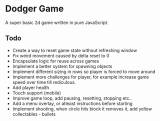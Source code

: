 # Dodger Game

A super basic 2d game written in pure JavaScript.

## Todo

- Create a way to reset game state without refreshing window
- Fix weird movement caused by delta reset to 0
- Encapsulate logic for reuse across games
- Implement a better system for spawning objects
- Implement different sizing in rows so player is forced to move around
- Implement more challenges for player, for example increase game speed over time till rediculous.
- Add player health
- Touch support (mobile)
- Improve game loop, add pausing, resetting, stopping etc..
- Add a menu overlay, or atleast instructions before starting
- Implement shooting, when circle hits block it removes it, add yellow collectables - bullets
